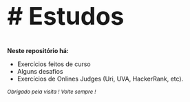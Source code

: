 <h1 style = "font-size:4em"># Estudos</h1>
<strong>Neste repositório há: </strong>
<ul>
  <li> Exercícios feitos de curso </li>
  <li> Alguns desafios  </li>
  <li> Exercícios de Onlines Judges (Uri, UVA, HackerRank, etc). </li>
</ul>

<i style= "font-size:12px"> Obrigado pela visita ! Volte sempre ! </i>
